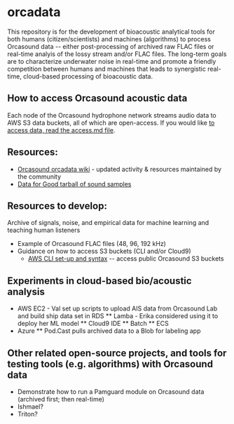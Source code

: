 # orcadata
This repository is for the development of bioacoustic analytical tools for both humans (citizen/scientists) and machines (algorithms) to process Orcasound data -- either post-processing of archived raw FLAC files or real-time analyis of the lossy stream and/or FLAC files. The long-term goals are to characterize underwater noise in real-time and promote a friendly competition between humans and machines that leads to synergistic real-time, cloud-based processing of bioacoustic data.

## How to access Orcasound acoustic data
Each node of the Orcasound hydrophone network streams audio data to AWS S3 data buckets, all of which are open-access. If you would like [to access data, read the access.md file](https://github.com/orcasound/orcadata/blob/master/access.md).

## Resources:
* [Orcasound orcadata wiki](https://github.com/orcasound/orcadata/wiki/Orcadata-wiki) - updated activity & resources maintained by the community
* [Data for Good tarball of sound samples](http://orcasound.net/data4good)

## Resources to develop:

Archive of signals, noise, and empirical data for machine learning and teaching human listeners
* Example of Orcasound FLAC files (48, 96, 192 kHz)
* Guidance on how to access S3 buckets (CLI and/or Cloud9)
  * [AWS CLI set-up and syntax](https://github.com/orcasound/orcadata/blob/master/access.md) -- access public Orcasound S3 buckets

## Experiments in cloud-based bio/acoustic analysis
* AWS EC2 - Val set up scripts to upload AIS data from Orcasound Lab and build ship data set in RDS
** Lamba - Erika considered using it to deploy her ML model
** Cloud9 IDE
** Batch
** ECS
* Azure
** Pod.Cast pulls archived data to a Blob for labeling app

## Other related open-source projects, and tools for testing tools (e.g. algorithms) with Orcasound data

* Demonstrate how to run a Pamguard module on Orcasound data (archived first; then real-time)
* Ishmael?
* Triton?




